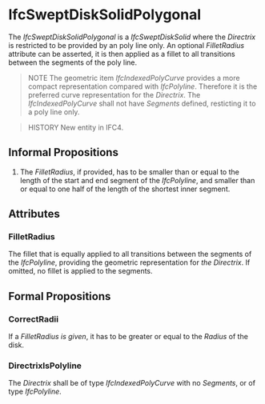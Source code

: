 # IfcSweptDiskSolidPolygonal

The _IfcSweptDiskSolidPolygonal_ is a _IfcSweptDiskSolid_ where the _Directrix_ is restricted to be provided by an poly line only. An optional _FilletRadius_ attribute can be asserted, it is then applied as a fillet to all transitions between the segments of the poly line.

> NOTE  The geometric item _IfcIndexedPolyCurve_ provides a more compact representation compared with _IfcPolyline_. Therefore it is the preferred curve representation for the _Directrix_. The _IfcIndexedPolyCurve_ shall not have _Segments_ defined, resticting it to a poly line only.

> HISTORY  New entity in IFC4.

## Informal Propositions

1. The _FilletRadius_, if provided, has to be smaller than or equal to the length of the start and end segment of the _IfcPolyline_, and smaller than or equal to one half of the length of the shortest inner segment.

## Attributes

### FilletRadius
The fillet that is equally applied to all transitions between the segments of the _IfcPolyline_, providing the geometric representation for _the Directrix_. If omitted, no fillet is applied to the segments.

## Formal Propositions

### CorrectRadii
If a _FilletRadius is given_, it has to be greater or equal to the _Radius_ of the disk.

### DirectrixIsPolyline
The _Directrix_ shall be of type _IfcIndexedPolyCurve_ with no _Segments_, or of type _IfcPolyline_.
